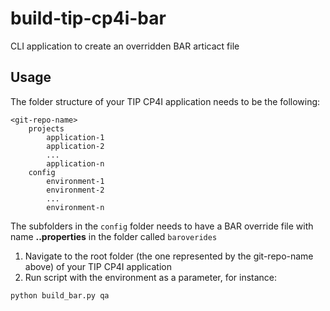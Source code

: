 # build-tip-cp4i-bar
CLI application to create an overridden BAR articact file

## Usage
The folder structure of your TIP CP4I application needs to be the following:
```
<git-repo-name>
    projects
        application-1
        application-2
        ...
        application-n
    config
        environment-1
        environment-2
        ...
        environment-n
```

The subfolders in the `config` folder needs to have a BAR override file with name **<git-repo-name>.<environment>.properties** in the folder called `baroverides`

1. Navigate to the root folder (the one represented by the git-repo-name above) of your TIP CP4I application
2. Run script with the environment as a parameter, for instance:
```
python build_bar.py qa
```
